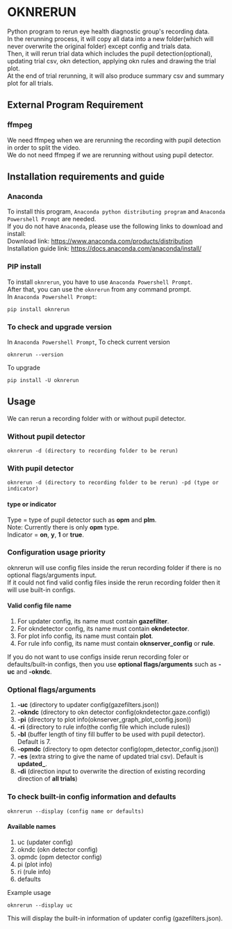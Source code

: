 # OKNRERUN
Python program to rerun eye health diagnostic group's recording data.   
In the rerunning process, it will copy all data into a new folder(which will never overwrite the original folder) except config and trials data.  
Then, it will rerun trial data which includes the pupil detection(optional), updating trial csv, okn detection, applying okn rules and drawing the trial plot.  
At the end of trial rerunning, it will also produce summary csv and summary plot for all trials.  
## External Program Requirement
### ffmpeg
We need ffmpeg when we are rerunning the recording with pupil detection in order to split the video.  
We do not need ffmpeg if we are rerunning without using pupil detector.  

## Installation requirements and guide
### Anaconda
To install this program, `Anaconda python distributing program` and `Anaconda Powershell Prompt` are needed.  
If you do not have `Anaconda`, please use the following links to download and install:  
Download link: https://www.anaconda.com/products/distribution  
Installation guide link: https://docs.anaconda.com/anaconda/install/  
### PIP install
To install `oknrerun`, you have to use `Anaconda Powershell Prompt`.  
After that, you can use the `oknrerun` from any command prompt.  
In `Anaconda Powershell Prompt`:
```
pip install oknrerun
```

### To check and upgrade version  
In `Anaconda Powershell Prompt`,
To check current version
```
oknrerun --version
```
To upgrade
```
pip install -U oknrerun
```

## Usage
We can rerun a recording folder with or without pupil detector.
### Without pupil detector
```
oknrerun -d (directory to recording folder to be rerun)
```
### With pupil detector
```
oknrerun -d (directory to recording folder to be rerun) -pd (type or indicator)
```
#### type or indicator
Type = type of pupil detector such as **opm** and **plm**.  
Note: Currently there is only **opm** type.  
Indicator = **on**, **y**, **1** or **true**.  

### Configuration usage priority
oknrerun will use config files inside the rerun recording folder if there is no optional flags/arguments input.  
If it could not find valid config files inside the rerun recording folder then it will use built-in configs.  

#### Valid config file name
1. For updater config, its name must contain **gazefilter**.
2. For okndetector config, its name must contain **okndetector**.
3. For plot info config, its name must contain **plot**.
4. For rule info config, its name must contain **oknserver_config** or **rule**.  

If you do not want to use configs inside rerun recording foler or defaults/built-in configs, then you use **optional flags/arguments** such as **-uc** and **-okndc**.

### Optional flags/arguments
1.  **-uc** (directory to updater config(gazefilters.json))
2.  **-okndc** (directory to okn detector config(okndetector.gaze.config))
3.  **-pi** (directory to plot info(oknserver_graph_plot_config.json))
4.  **-ri** (directory to rule info(the config file which include rules))
5.  **-bl** (buffer length of tiny fill buffer to be used with pupil detector). Default is 7.  
6.  **-opmdc** (directory to opm detector config(opm_detector_config.json))  
7.  **-es** (extra string to give the name of updated trial csv). Default is **updated_**.
8.  **-di** (direction input to overwrite the direction of existing recording direction of **all trials**)

### To check built-in config information and defaults
```
oknrerun --display (config name or defaults)
```
#### Available names
1.  uc (updater config)
2.  okndc (okn detector config)
3.  opmdc (opm detector config)
4.  pi (plot info)
5.  ri (rule info)
6.  defaults

Example usage
```
oknrerun --display uc
```
This will display the built-in information of updater config (gazefilters.json).  
